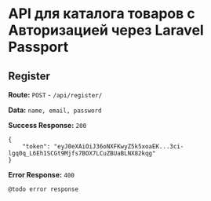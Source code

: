 # API для каталога товаров с Авторизацией через Laravel Passport

Register
-
**Route:**
`POST` - `/api/register/`

**Data:**
``
name, email, password
``

**Success Response:** `200`
```
{
    "token": "eyJ0eXAiOiJ36oNXFKwyZ5k5xoaEK...3ci-lgq0q_L6Eh1SCGt9Mjfs7BOX7LCuZBUaBLNX82kqg"
}
```

**Error Response:** `400`
```
@todo error response
```
